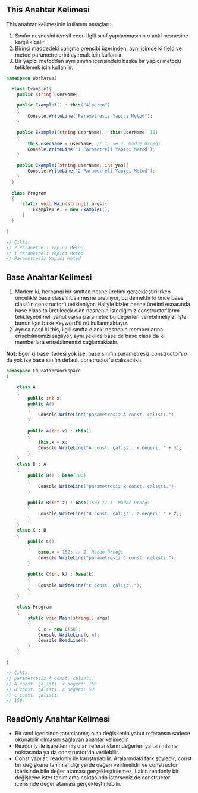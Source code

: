 ## This Anahtar Kelimesi
This anahtar kelimesinin kullanım amaçları:
1. Sınıfın nesnesini temsil eder. İlgili sınıf yapılanmasının o anki nesnesine karşılık gelir.
2. Birinci maddedeki çalışma prensibi üzerinden, aynı isimde ki field ve metod parametrelerini ayırmak için kullanılır.
3. Bir yapıcı metoddan aynı sınıfın içerisindeki başka bir yapıcı metodu tetiklemek için kullanılır.

```cs
namespace WorkArea{

  class Example1{
    public string userName;

    public Example1() : this("Alperen")
    {
        Console.WriteLine("Parametresiz Yapıcı Metod");
    }

    public Example1(string userName) : this(userName, 10)
    {
        this.userName = userName; // 1. ve 2. Madde Örneği
        Console.WriteLine("1 Parametreli Yapıcı Metod");
    }

    public Example1(string userName, int yas){
        Console.WriteLine("2 Parametreli Yapıcı Metod");
    }
  }
  
  class Program
  {
      static void Main(string[] args){
          Example1 e1 = new Example1();
      }
  }

}

// Çıktı:
// 2 Parametreli Yapıcı Metod
// 1 Parametreli Yapıcı Metod
// Parametresiz Yapıcı Metod
```

## Base Anahtar Kelimesi
1. Madem ki, herhangi bir sınıftan nesne üretimi gerçekleştirilirken öncelikle base
class'ından nesne üretiliyor, bu demektir ki önce base class'ın constructor'ı tetikleniyor.
Haliyle bizler nesne üretimi esnasında base class'ta üretilecek olan nesnenin istediğimiz
constructor'larını tetikleyebilmeli yahut varsa parametre bu değerleri verebilmeliyiz.
İşte bunun için base Keyword'ü nü kullanmaktayız.
2. Ayrıca nasıl ki this, ilgili sınıfta o anki nesnenin memberlarına erişebilmemizi sağlıyor,
aynı şekilde base'de base class'da ki memberlara erişebilmemizi sağlamaktadır.

**Not:** Eğer ki base ifadesi yok ise, base sınıfın parametresiz constructor'ı o da yok ise 
base sınıfın default constructor'u çalışacaktı.

```cs
namespace EducationWorkspace
{

    class A
    {
        public int x;
        public A()
        {
            Console.WriteLine("parametresiz A const. çalıştı.");
        }

        public A(int x) : this()
        {                          
            this.x = x;
            Console.WriteLine("A const. çalıştı. x degeri: " + x);
        }
    }
    class B : A
    {
        public B() : base(100)                        
        {                       
            Console.WriteLine("parametresiz B const. çalıştı.");
        }

        public B(int z) : base(150) // 1. Madde Örneği
        {
            Console.WriteLine("B const. çalıştı. z degeri: " + z);
        }
    }
    class C : B
    {
        public C()
        {
            base.x = 150; // 2. Madde Örneği
            Console.WriteLine("parametresiz C const. çalıştı.");
        }

        public C(int k) : base(k)
        {
            Console.WriteLine("c const. çalıştı.");
        }
    }

    class Program
    {
        static void Main(string[] args)
        {
            C c = new C(50);
            Console.WriteLine(c.x);
            Console.ReadLine();
        }
    }

}

// Çıktı:
// parametresiz A const. çalıstı.
// A const. çalıstı. x degeri: 150
// B const. çalıstı. z degeri: 50
// c const. çalıstı.
// 150
```

## ReadOnly Anahtar Kelimesi
* Bir sınıf içerisinde tanımlanmış olan değişkenin yahut referansın sadece okunabilir olmasını sağlayan anahtar kelimedir.
* Readonly ile işaretlenmiş olan referansların değerleri ya tanımlama noktasında ya da constructor'da verilebilir.
* Const yapılar, readonly ile karıştırılabilir. Aralarındaki fark şöyledir; const bir değişkene tanımlandığı yerde
değeri verilmelidir ve constructor içerisinde bile değer ataması gerçekleştirilemez. Lakin readonly bir değişkene
ister tanımlama noktasında isterseniz de constructor içerisinde değer ataması gerçekleştirilebilir.




















